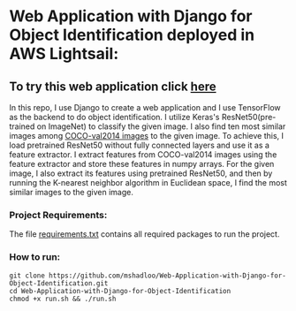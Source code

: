 # Web Application with Django for Object Identification deployed in AWS Lightsail:
 ## To try this web application click [here](http://34.220.204.100:8000/) 
 
In this repo, I use Django to create a web application and I use TensorFlow as the backend to do object identification. I utilize Keras's ResNet50(pre-trained on ImageNet) to classify the given image. I also find ten most similar images among [COCO-val2014 images](https://cocodataset.org/#download) to the given image. To achieve this, I load pretrained ResNet50 without fully connected layers and use it as a feature extractor. I extract features from COCO-val2014 images using the feature extractor and store these features in numpy arrays. For the given image, I also extract its features using pretrained ResNet50, and then by running the K-nearest neighbor algorithm in Euclidean space, I find the most similar images to the given image.
 
 
 ### Project Requirements:
 The file [requirements.txt](https://github.com/mshadloo/Web-Application-with-Django-for-Object-Identification/blob/main/requirements.txt) contains all required packages to run the project.
 ### How to run:
```
git clone https://github.com/mshadloo/Web-Application-with-Django-for-Object-Identification.git
cd Web-Application-with-Django-for-Object-Identification
chmod +x run.sh && ./run.sh
```

<!---You also need to download [COCO dataset(2014 Val Images)](https://cocodataset.org/#download). To do so you can run the file [coco.sh](https://github.com/mshadloo/Web-Application-with-Django-for-Object-Identification/blob/main/coco.sh). 
After running [coco.sh](https://github.com/mshadloo/Web-Application-with-Django-for-Object-Identification/blob/main/coco.sh), move the folder "coco" to static folder of the project.
<br>
Run [coco_featureExtraction.py](https://github.com/mshadloo/Web-Application-with-Django-for-Object-Identification/blob/main/objectIdentificationWebApp/coco_featureExtraction.py) to extract features of COCO-Val2014 images using ResNet50 pretrained on ImageNet datset.
<br>
Now you can run web application using following command:--->

